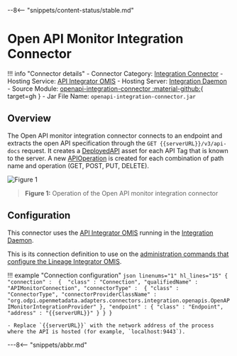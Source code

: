 <!-- SPDX-License-Identifier: CC-BY-4.0 -->
<!-- Copyright Contributors to the ODPi Egeria project. -->

--8<-- "snippets/content-status/stable.md"

# Open API Monitor Integration Connector

!!! info "Connector details"
    - Connector Category: [Integration Connector](/concepts/integration-connector)
    - Hosting Service: [API Integrator OMIS](/services/omis/api-integrator/overview)
    - Hosting Server: [Integration Daemon](/concepts/integration-daemon)
    - Source Module: [openapi-integration-connector :material-github:](https://github.com/odpi/egeria/tree/main/open-metadata-implementation/adapters/open-connectors/integration-connectors/openapi-integration-connector){ target=gh }
    - Jar File Name: `openapi-integration-connector.jar`

## Overview

The Open API monitor integration connector connects to an endpoint and extracts the open API specification through the `GET {{serverURL}}/v3/api-docs` request.  It creates a [DeployedAPI](/types/2/0212-Deployed-APIs) asset for each API Tag that is known to the server. A new [APIOperation](/types/5/0536-API-Schemas) is created for each combination of path name and operation (GET, POST, PUT, DELETE).

![Figure 1](open-api-monitor-integration-connector.svg)
> **Figure 1:** Operation of the Open API monitor integration connector


## Configuration

This connector uses the [API Integrator OMIS](/services/omis/api-integrator/overview) running in the [Integration Daemon](/concepts/integration-daemon).

This is its connection definition to use on the [administration commands that configure the Lineage Integrator OMIS](/guides/admin/servers/by-server-type/configuring-an-integration-daemon).  

!!! example "Connection configuration"
    ```json linenums="1" hl_lines="15"
    {
       "connection" : 
                    { 
                        "class" : "Connection",
                        "qualifiedName" : "APIMonitorConnection",
                        "connectorType" : 
                        {
                            "class" : "ConnectorType",
                            "connectorProviderClassName" : "org.odpi.openmetadata.adapters.connectors.integration.openapis.OpenAPIMonitorIntegrationProvider"
                        },
                        "endpoint" :
                        {
                            "class" : "Endpoint",
                            "address" : "{{serverURL}}"
                        }
                    }
    }
    ```
    
    - Replace `{{serverURL}}` with the network address of the process where the API is hosted (for example, `localhost:9443`).

---8<-- "snippets/abbr.md"
